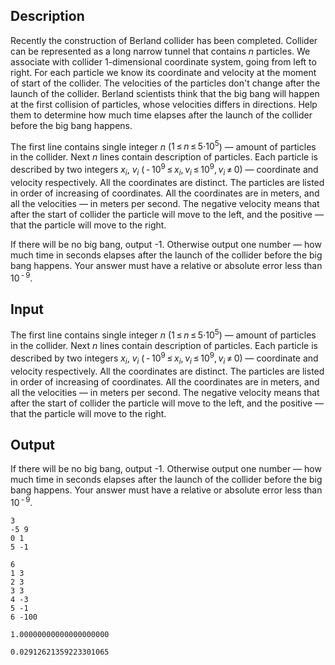 ## Description

<div><p>Recently the construction of Berland collider has been completed. Collider can be represented as a long narrow tunnel that contains <span class="tex-span"><i>n</i></span> particles. We associate with collider 1-dimensional coordinate system, going from left to right. For each particle we know its coordinate and velocity at the moment of start of the collider. The velocities of the particles don't change after the launch of the collider. Berland scientists think that the big bang will happen at the first collision of particles, whose velocities differs in directions. Help them to determine how much time elapses after the launch of the collider before the big bang happens.</p></div><div class="input-specification"><p>The first line contains single integer <span class="tex-span"><i>n</i></span> (<span class="tex-span">1 ≤ <i>n</i> ≤ 5·10<sup class="upper-index">5</sup></span>) — amount of particles in the collider. Next <span class="tex-span"><i>n</i></span> lines contain description of particles. Each particle is described by two integers <span class="tex-span"><i>x</i><sub class="lower-index"><i>i</i></sub></span>, <span class="tex-span"><i>v</i><sub class="lower-index"><i>i</i></sub></span> (<span class="tex-span"> - 10<sup class="upper-index">9</sup> ≤ <i>x</i><sub class="lower-index"><i>i</i></sub>, <i>v</i><sub class="lower-index"><i>i</i></sub> ≤ 10<sup class="upper-index">9</sup>, <i>v</i><sub class="lower-index"><i>i</i></sub> ≠ 0</span>) — coordinate and velocity respectively. All the coordinates are distinct. The particles are listed in order of increasing of coordinates. All the coordinates are in meters, and all the velocities — in meters per second. The negative velocity means that after the start of collider the particle will move to the left, and the positive — that the particle will move to the right.</p></div><div class="output-specification"><p>If there will be no big bang, output <span class="tex-font-style-tt">-1</span>. Otherwise output one number — how much time in seconds elapses after the launch of the collider before the big bang happens. Your answer must have a relative or absolute error less than <span class="tex-span">10<sup class="upper-index"> - 9</sup></span>.</p></div>

## Input

<p>The first line contains single integer <span class="tex-span"><i>n</i></span> (<span class="tex-span">1 ≤ <i>n</i> ≤ 5·10<sup class="upper-index">5</sup></span>) — amount of particles in the collider. Next <span class="tex-span"><i>n</i></span> lines contain description of particles. Each particle is described by two integers <span class="tex-span"><i>x</i><sub class="lower-index"><i>i</i></sub></span>, <span class="tex-span"><i>v</i><sub class="lower-index"><i>i</i></sub></span> (<span class="tex-span"> - 10<sup class="upper-index">9</sup> ≤ <i>x</i><sub class="lower-index"><i>i</i></sub>, <i>v</i><sub class="lower-index"><i>i</i></sub> ≤ 10<sup class="upper-index">9</sup>, <i>v</i><sub class="lower-index"><i>i</i></sub> ≠ 0</span>) — coordinate and velocity respectively. All the coordinates are distinct. The particles are listed in order of increasing of coordinates. All the coordinates are in meters, and all the velocities — in meters per second. The negative velocity means that after the start of collider the particle will move to the left, and the positive — that the particle will move to the right.</p>

## Output

<p>If there will be no big bang, output <span class="tex-font-style-tt">-1</span>. Otherwise output one number — how much time in seconds elapses after the launch of the collider before the big bang happens. Your answer must have a relative or absolute error less than <span class="tex-span">10<sup class="upper-index"> - 9</sup></span>.</p>





```input1
3
-5 9
0 1
5 -1

```




```input2
6
1 3
2 3
3 3
4 -3
5 -1
6 -100

```




```output1
1.00000000000000000000

```




```output2
0.02912621359223301065

```


